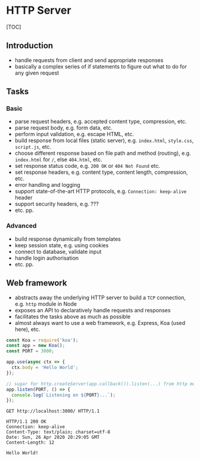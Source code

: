 # HTTP Server

[TOC]



## Introduction

- handle requests from client and send appropriate responses
- basically a complex series of if statements to figure out what to do for any given request



## Tasks

### Basic

- parse request headers, e.g. accepted content type, compression, etc.
- parse request body, e.g. form data, etc.
- perform input validation, e.g. escape HTML, etc.
- build response from local files (static server), e.g. `index.html`, `style.css`, `script.js`, etc.
- choose different response based on file path and method (routing), e.g. `index.html` for `/`, else `404.html`, etc.
- set response status code, e.g. `200 OK` or `404 Not Found` etc.
- set response headers, e.g. content type, content length, compression, etc.
- error handling and logging
- support state-of-the-art HTTP protocols, e.g. `Connection: keep-alive` header
- support security headers, e.g. ???
- etc. pp.

### Advanced 

- build response dynamically from templates
- keep session state, e.g. using cookies
- connect to database, validate input
- handle login authorisation
- etc. pp.



## Web framework

- abstracts away the underlying HTTP server to build a `TCP` connection, e.g. `http` module in Node
- exposes an API to declaratively handle requests and responses
- facilitates the tasks above as much as possible
- almost always want to use a web framework, e.g. Express, Koa (used here), etc.  

```javascript
const Koa = require('koa');
const app = new Koa();
const PORT = 3000;

app.use(async ctx => {
  ctx.body = 'Hello World';
});

// sugar for http.createServer(app.callback()).listen(...) from http module
app.listen(PORT, () => {
  console.log(`Listening on ${PORT}...`);
});
```

```plaintext
GET http://localhost:3000/ HTTP/1.1
```

```plaintext
HTTP/1.1 200 OK
Connection: keep-alive
Content-Type: text/plain; charset=utf-8
Date: Sun, 26 Apr 2020 20:29:05 GMT
Content-Length: 12

Hello World!
```